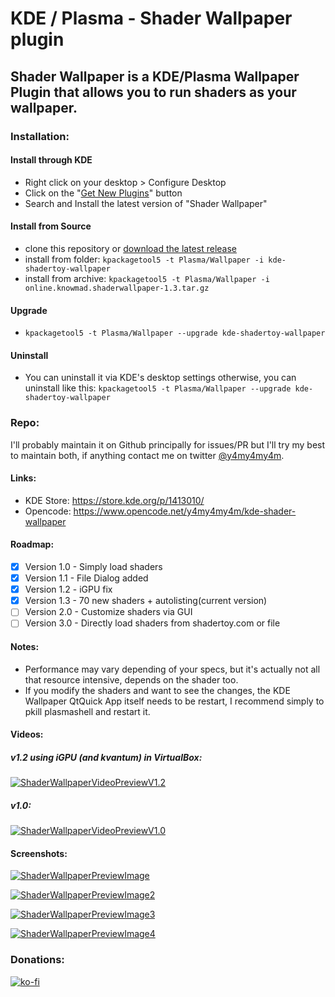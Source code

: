 # KDE / Plasma - Shader Wallpaper plugin


## Shader Wallpaper is a KDE/Plasma Wallpaper Plugin that allows you to run shaders as your wallpaper.

### Installation:
#### Install through KDE
- Right click on your desktop > Configure Desktop
- Click on the "[Get New Plugins](https://user-images.githubusercontent.com/8145020/92334553-c1f1f480-f054-11ea-959d-1017fec92db4.png)" button
- Search and Install the latest version of "Shader Wallpaper"

#### Install from Source
- clone this repository or [download the latest release](https://github.com/y4my4my4m/kde-shader-wallpaper/releases)
- install from folder: `kpackagetool5 -t Plasma/Wallpaper -i kde-shadertoy-wallpaper`
- install from archive: `kpackagetool5 -t Plasma/Wallpaper -i online.knowmad.shaderwallpaper-1.3.tar.gz`

#### Upgrade
- `kpackagetool5 -t Plasma/Wallpaper --upgrade kde-shadertoy-wallpaper`

#### Uninstall
- You can uninstall it via KDE's desktop settings otherwise, you can uninstall like this: `kpackagetool5 -t Plasma/Wallpaper --upgrade kde-shadertoy-wallpaper`


### Repo:
I'll probably maintain it on Github principally for issues/PR but I'll try my best to maintain both, if anything contact me on twitter [@y4my4my4m](https://twitter.com/@y4my4my4m).

#### Links:
- KDE Store: https://store.kde.org/p/1413010/
- Opencode: https://www.opencode.net/y4my4my4m/kde-shader-wallpaper

#### Roadmap:
- [x] Version 1.0 - Simply load shaders
- [x] Version 1.1 - File Dialog added
- [x] Version 1.2 - iGPU fix
- [x] Version 1.3 - 70 new shaders + autolisting(current version)
- [ ] Version 2.0 - Customize shaders via GUI
- [ ] Version 3.0 - Directly load shaders from shadertoy.com or file

#### Notes:
- Performance may vary depending of your specs, but it's actually not all that resource intensive, depends on the shader too.
- If you modify the shaders and want to see the changes, the KDE Wallpaper QtQuick App itself needs to be restart, I recommend simply to pkill plasmashell and restart it.

#### Videos:

##### v1.2 using iGPU (and kvantum) in VirtualBox:

[![ShaderWallpaperVideoPreviewV1.2](https://cdn-cf-east.streamable.com/image/1g7muc_first.jpg?Expires=1599641820&Signature=kBzPch9XeiD3AieRh4sXd84JdQIknV2KK1m~w7KtXcO-5LH~JCeG8Wngq2p45Z521BWfd2jxpaujTV3618h91u4EnBSzMDRskpxPuSQ4x9uihB0gQ7u4OZjfLt3g-dXLa69Vh6V8~NCDuqo6v3G24vlQND-GArKa~lDPQvnNj2qt-cOIuFLyO0cBwJG4MTu-9C2zOe2wjR2s-cj8IAi4PweeMpJqeKZepDpe9grl8Wry8s3ahP9hZfUyCBs53LnWsEbfe2Ze01j6Bo07gXXb5rAQXYvfI7WxIDX2S7L5f33OxxJNxa4v1Jeg-aAsrW9Ij-86b9qtfsjN1IE6wUOzpQ__&Key-Pair-Id=APKAIEYUVEN4EVB2OKEQ)](https://streamable.com/1g7muc)

##### v1.0:
[![ShaderWallpaperVideoPreviewV1.0](https://cdn-cf-east.streamable.com/image/yeqam9.jpg?Expires=1599641220&Signature=NCZXLhg5owCeCiBx8wg7FIO2oOZ~6y9b-we72JE0icG9Cw649dYPPRqDzuOnXsvOEe0omZhhlckbcdLZg6QKbMm9R6UUkN3g-hs4Y8WAJcWIXrantAsWlg309a2vu-gIkHV06eOYczdC3BBzprRHLh8BuKGRQyIAvxLYyf25mWexhPVrZHvrXsl-PFWN1tH~LLL14vD1oaoysupJxnF26qLVv1nAGB-AzYn7GVAcnJmpOPUbKz~jl2Z6iWy1fgJYu~Dym5Hxphc21-XIOHSqXYjkZFDslyevRJVcfqAsnfOzsm3GwRmBQ8hYB5wO5lpp4DnAUuDjtzY9d5sB025U0Q__&Key-Pair-Id=APKAIEYUVEN4EVB2OKEQ)](https://streamable.com/yeqam9)

#### Screenshots:

[![ShaderWallpaperPreviewImage](https://cdn.pling.com/img/c/5/d/1/ef67e0df43137d0d42b81afe700e83aa9cf2c911ab4619aa6ba072894a404c658546.png)](https://cdn.pling.com/img/c/5/d/1/ef67e0df43137d0d42b81afe700e83aa9cf2c911ab4619aa6ba072894a404c658546.png)

[![ShaderWallpaperPreviewImage2](https://cdn.pling.com/img/4/1/4/0/95ec8cf5ca97eac0504faa68b297355964a9c6d4e1e1e161609997356b9a6d75fe6d.png)](https://cdn.pling.com/img/4/1/4/0/95ec8cf5ca97eac0504faa68b297355964a9c6d4e1e1e161609997356b9a6d75fe6d.png)

[![ShaderWallpaperPreviewImage3](https://cdn.pling.com/img/f/8/2/c/67b57155b2a2a2cd63f6d5545af2f6da3f5298c081c5ab05a72f6c17aa56aee79afd.png)](https://cdn.pling.com/img/f/8/2/c/67b57155b2a2a2cd63f6d5545af2f6da3f5298c081c5ab05a72f6c17aa56aee79afd.png)

[![ShaderWallpaperPreviewImage4](https://cdn.pling.com/img/9/e/c/9/b5026604b9009c3541e25b98bbaa0450d17a52ceee878f8b44383bb5e3570c3f251d.png)](https://cdn.pling.com/img/9/e/c/9/b5026604b9009c3541e25b98bbaa0450d17a52ceee878f8b44383bb5e3570c3f251d.png)


### Donations:
[![ko-fi](https://www.ko-fi.com/img/githubbutton_sm.svg)](https://ko-fi.com/I2I525V5R)
